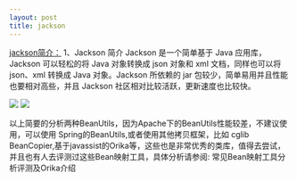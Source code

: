 ```yaml
---
layout: post
title: jackson
---
```


[jackson简介：](https://www.cnblogs.com/zjq-blogs/p/14074760.html)
1、Jackson 简介
Jackson 是一个简单基于 Java 应用库，Jackson 可以轻松的将 Java 对象转换成 json 对象和 xml 文档，同样也可以将 json、xml 转换成 Java 对象。Jackson 所依赖的 jar 包较少，简单易用并且性能也要相对高些，并且 Jackson 社区相对比较活跃，更新速度也比较快。

![](/docs/images/2021-01-04-15-13-04.png)
![](/docs/images/2021-01-04-15-13-18.png)


以上简要的分析两种BeanUtils，因为Apache下的BeanUtils性能较差，不建议使用，可以使用 Spring的BeanUtils,或者使用其他拷贝框架，比如 cglib BeanCopier,基于javassist的Orika等，这些也是非常优秀的类库，值得去尝试，并且也有人去评测过这些Bean映射工具，具体分析请参阅: 常见Bean映射工具分析评测及Orika介绍
